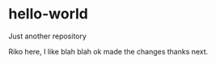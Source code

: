 # hello-world
Just another repository


Riko here, I like blah blah ok made the changes thanks next.
